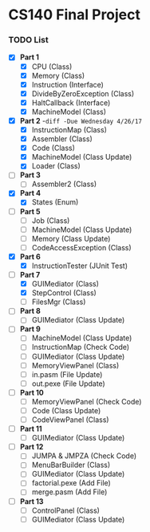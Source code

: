 # CS140 Final Project

### TODO List
- [x] **Part 1**
  - [x] CPU (Class)
  - [x] Memory (Class)
  - [x] Instruction (Interface)
  - [x] DivideByZeroException (Class)
  - [x] HaltCallback (Interface)
  - [x] MachineModel (Class)
- [x] **Part 2** -```diff -Due Wednesday 4/26/17```
  - [x] InstructionMap (Class)
  - [x] Assembler (Class)
  - [x] Code (Class)
  - [x] MachineModel (Class Update)
  - [x] Loader (Class)
- [ ] **Part 3**
  - [ ] Assembler2 (Class)
- [x] **Part 4**
  - [x] States (Enum)
- [ ] **Part 5**
  - [ ] Job (Class)
  - [ ] MachineModel (Class Update)
  - [ ] Memory (Class Update)
  - [ ] CodeAccessException (Class)
- [x] **Part 6**
  - [x] InstructionTester (JUnit Test)
- [ ] **Part 7**
  - [x] GUIMediator (Class)
  - [x] StepControl (Class)
  - [ ] FilesMgr (Class)
- [ ] **Part 8**
  - [ ] GUIMediator (Class Update)
- [ ] **Part 9**
  - [ ] MachineModel (Class Update)
  - [ ] InstructionMap (Check Code)
  - [ ] GUIMediator (Class Update)
  - [ ] MemoryViewPanel (Class)
  - [ ] in.pasm (File Update)
  - [ ] out.pexe (File Update)
- [ ] **Part 10**
  - [ ] MemoryViewPanel (Check Code)
  - [ ] Code (Class Update)
  - [ ] CodeViewPanel (Class)
- [ ] **Part 11**
  - [ ] GUIMediator (Class Update)
- [ ] **Part 12**
  - [ ] JUMPA & JMPZA (Check Code)
  - [ ] MenuBarBuilder (Class)
  - [ ] GUIMediator (Class Update)
  - [ ] factorial.pexe (Add File)
  - [ ] merge.pasm (Add File)
- [ ] **Part 13**
  - [ ] ControlPanel (Class)
  - [ ] GUIMediator (Class Update)
